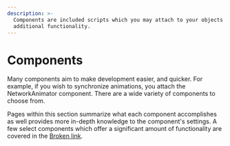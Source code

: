 ```yaml
---
description: >-
  Components are included scripts which you may attach to your objects for
  additional functionality.
---
```


# Components

Many components aim to make development easier, and quicker. For example, if you wish to synchronize animations, you attach the NetworkAnimator component. There are a wide variety of components to choose from.

Pages within this section summarize what each component accomplishes as well provides more in-depth knowledge to the component's settings. A few select components which offer a significant amount of functionality are covered in the [Broken link](broken-reference "mention").
